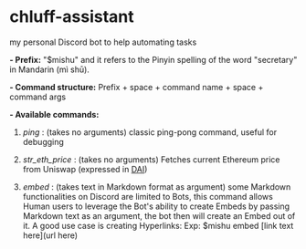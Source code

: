 # chluff-assistant

my personal Discord bot to help automating tasks

 **- Prefix:**
 "$mishu" and it refers to the Pinyin spelling of the word "secretary" in Mandarin (mì shū).
 
 **- Command structure:**
 Prefix + space + command name + space + command args
 
 **- Available commands:**
 

 1. *ping* : (takes no arguments) classic ping-pong command, useful for debugging
 
 2. *str_eth_price* : (takes no arguments) Fetches current Ethereum price from Uniswap (expressed in [DAI](https://makerdao.com/en/))

 3. *embed* : (takes text in Markdown format as argument) some Markdown functionalities on Discord are limited to Bots, this command allows Human users to leverage the Bot's ability to create Embeds by passing Markdown text as an argument, the bot then will create an Embed out of it. A good use case is creating Hyperlinks: 
 Exp: $mishu embed [link text here](url here)
 
